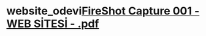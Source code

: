 # website_odevi[FireShot Capture 001 - WEB SİTESİ - .pdf](https://github.com/sevdenurs/website_odevi/files/11682320/FireShot.Capture.001.-.WEB.SITESI.-.pdf)
